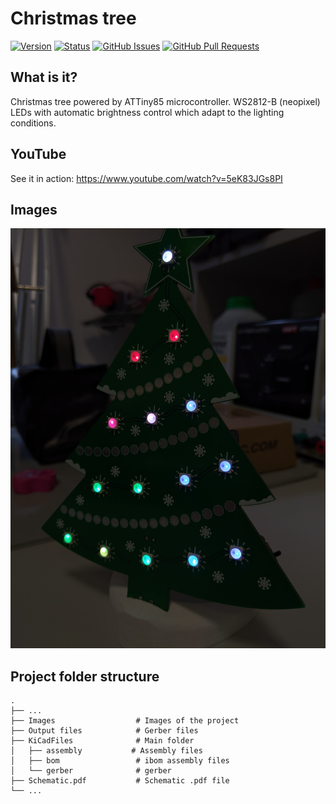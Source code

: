 # Christmas tree

[![Version](https://img.shields.io/github/v/release/jkordek1/Drvce)](https://github.com/jkordek1/Drvce/releases/tag/Initial)
[![Status](https://img.shields.io/badge/status-active-success.svg)]()
[![GitHub Issues](https://img.shields.io/github/issues/jkordek1/Drvce)](https://github.com/jkordek1/Drvce/issues)
[![GitHub Pull Requests](https://img.shields.io/github/issues-pr/jkordek1/Drvce)](https://github.com/jkordek1/Drvce/pulls)

## What is it?
Christmas tree powered by ATTiny85 microcontroller. WS2812-B (neopixel) LEDs with automatic brightness control which adapt to the lighting conditions.

## YouTube
See it in action: https://www.youtube.com/watch?v=5eK83JGs8PI

## Images
<p align="center">
  <img width="600" src="https://raw.githubusercontent.com/jkordek1/Drvce/main/Images/front_side_dark.jpg">
</p>

## Project folder structure
    .
    ├── ...
    ├── Images                  # Images of the project
    ├── Output files            # Gerber files
    ├── KiCadFiles              # Main folder
    │   ├── assembly           # Assembly files
    │   ├── bom                 # ibom assembly files
    │   └── gerber              # gerber
    ├── Schematic.pdf           # Schematic .pdf file
    └── ...
